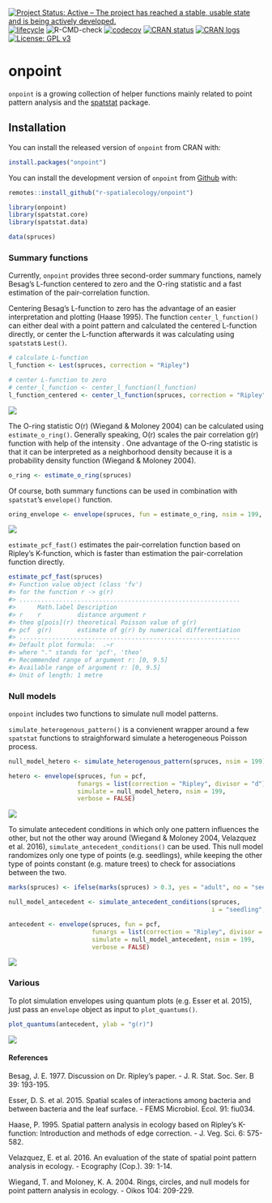 
<!-- README.md is generated from README.Rmd. Please edit that file -->

<!-- badges: start -->

[![Project Status: Active – The project has reached a stable, usable
state and is being actively
developed.](https://www.repostatus.org/badges/latest/active.svg)](https://www.repostatus.org/#active)
[![lifecycle](https://img.shields.io/badge/lifecycle-stable-brightgreen.svg)](https://www.tidyverse.org/lifecycle/#stable)
![R-CMD-check](https://github.com/r-spatialecology/onpoint/workflows/R-CMD-check/badge.svg)
[![codecov](https://codecov.io/gh/r-spatialecology/onpoint/branch/main/graph/badge.svg)](https://codecov.io/gh/r-spatialecology/onpoint)
[![CRAN
status](https://www.r-pkg.org/badges/version/onpoint)](https://CRAN.R-project.org/package=onpoint)
[![CRAN
logs](https://cranlogs.r-pkg.org/badges/grand-total/onpoint)](https://CRAN.R-project.org/package=onpoint)
[![License: GPL
v3](https://img.shields.io/badge/License-GPLv3-blue.svg)](https://www.gnu.org/licenses/gpl-3.0)

<!-- badges: end -->

# onpoint

`onpoint` is a growing collection of helper functions mainly related to
point pattern analysis and the [spatstat](http://spatstat.org/) package.

## Installation

You can install the released version of `onpoint` from CRAN with:

``` r
install.packages("onpoint")
```

You can install the development version of `onpoint` from
[Github](https://github.com/r-spatialecology/onpoint) with:

``` r
remotes::install_github("r-spatialecology/onpoint")
```

``` r
library(onpoint)
library(spatstat.core)
library(spatstat.data)

data(spruces)
```

### Summary functions

Currently, `onpoint` provides three second-order summary functions,
namely Besag’s L-function centered to zero and the O-ring statistic and
a fast estimation of the pair-correlation function.

Centering Besag’s L-function to zero has the advantage of an easier
interpretation and plotting (Haase 1995). The function
`center_l_function()` can either deal with a point pattern and
calculated the centered L-function directly, or center the L-function
afterwards it was calculating using `spatstat`s `Lest()`.

``` r
# calculate L-function
l_function <- Lest(spruces, correction = "Ripley")

# center L-function to zero
# center_l_function <- center_l_function(l_function)
l_function_centered <- center_l_function(spruces, correction = "Ripley")
```

<img src="man/figures/README-unnamed-chunk-3-1.png" style="display: block; margin: auto;" />

The O-ring statistic O(r) (Wiegand & Moloney 2004) can be calculated
using `estimate_o_ring()`. Generally speaking, O(r) scales the pair
correlation g(r) function with help of the intensity . One advantage of
the O-ring statistic is that it can be interpreted as a neighborhood
density because it is a probability density function (Wiegand & Moloney
2004).

``` r
o_ring <- estimate_o_ring(spruces)
```

Of course, both summary functions can be used in combination with
`spatstat`’s `envelope()` function.

``` r
oring_envelope <- envelope(spruces, fun = estimate_o_ring, nsim = 199, verbose = FALSE)
```

<img src="man/figures/README-unnamed-chunk-6-1.png" style="display: block; margin: auto;" />

`estimate_pcf_fast()` estimates the pair-correlation function based on
Ripley’s K-function, which is faster than estimation the
pair-correlation function directly.

``` r
estimate_pcf_fast(spruces)
#> Function value object (class 'fv')
#> for the function r -> g(r)
#> .............................................................
#>      Math.label Description                                  
#> r    r          distance argument r                          
#> theo g[pois](r) theoretical Poisson value of g(r)            
#> pcf  g(r)       estimate of g(r) by numerical differentiation
#> .............................................................
#> Default plot formula:  .~r
#> where "." stands for 'pcf', 'theo'
#> Recommended range of argument r: [0, 9.5]
#> Available range of argument r: [0, 9.5]
#> Unit of length: 1 metre
```

### Null models

`onpoint` includes two functions to simulate null model patterns.

`simulate_heterogenous_pattern()` is a convienent wrapper around a few
`spatstat` functions to straighforward simulate a heterogeneous Poisson
process.

``` r
null_model_hetero <- simulate_heterogenous_pattern(spruces, nsim = 199)

hetero <- envelope(spruces, fun = pcf, 
                   funargs = list(correction = "Ripley", divisor = "d"),
                   simulate = null_model_hetero, nsim = 199, 
                   verbose = FALSE)
```

<img src="man/figures/README-unnamed-chunk-9-1.png" style="display: block; margin: auto;" />

To simulate antecedent conditions in which only one pattern influences
the other, but not the other way around (Wiegand & Moloney 2004,
Velazquez et al. 2016), `simulate_antecedent_conditions()` can be used.
This null model randomizes only one type of points (e.g. seedlings),
while keeping the other type of points constant (e.g. mature trees) to
check for associations between the two.

``` r
marks(spruces) <- ifelse(marks(spruces) > 0.3, yes = "adult", no = "seedling")

null_model_antecedent <- simulate_antecedent_conditions(spruces, 
                                                        i = "seedling", j = "adult", nsim = 199)

antecedent <- envelope(spruces, fun = pcf, 
                       funargs = list(correction = "Ripley", divisor = "d"),
                       simulate = null_model_antecedent, nsim = 199, 
                       verbose = FALSE)
```

<img src="man/figures/README-unnamed-chunk-11-1.png" style="display: block; margin: auto;" />

### Various

To plot simulation envelopes using quantum plots (e.g. Esser et
al. 2015), just pass an `envelope` object as input to
`plot_quantums()`.

``` r
plot_quantums(antecedent, ylab = "g(r)")
```

<img src="man/figures/README-unnamed-chunk-12-1.png" style="display: block; margin: auto;" />

#### References

Besag, J. E. 1977. Discussion on Dr. Ripley’s paper. - J. R. Stat. Soc.
Ser. B 39: 193-195.

Esser, D. S. et al. 2015. Spatial scales of interactions among bacteria
and between bacteria and the leaf surface. - FEMS Microbiol. Ecol. 91:
fiu034.

Haase, P. 1995. Spatial pattern analysis in ecology based on Ripley’s
K-function: Introduction and methods of edge correction. - J. Veg. Sci.
6: 575-582.

Velazquez, E. et al. 2016. An evaluation of the state of spatial point
pattern analysis in ecology. - Ecography (Cop.). 39: 1-14.

Wiegand, T. and Moloney, K. A. 2004. Rings, circles, and null models for
point pattern analysis in ecology. - Oikos 104: 209-229.
